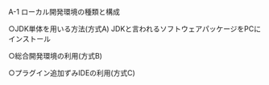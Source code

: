 A-1 ローカル開発環境の種類と構成

○JDK単体を用いる方法(方式A)
JDKと言われるソフトウェアパッケージをPCにインストール

○総合開発環境の利用(方式B)

○プラグイン追加ずみIDEの利用(方式C)
